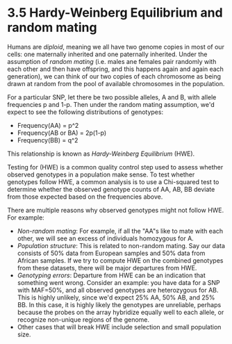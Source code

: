 # 3.5 Hardy-Weinberg Equilibrium and random mating

Humans are *diploid*, meaning we all have two genome copies in most of our cells: one maternally inherited and one paternally inherited. 
Under the assumption of *random mating* (i.e. males ane females pair randomly with each other and then have offspring, and this happens again and again each generation), we can think of our two copies of each chromosome as being drawn at random from the pool of available chromosomes in the population. 

For a particular SNP, let there be two possible alleles, A and B, with allele frequencies p and 1-p. Then under the random mating assumption, we'd expect to see the following distributions of genotypes:

* Frequency(AA) = p^2
* Frequency(AB or BA) = 2p(1-p)
* Frequency(BB) = q^2

This relationship is known as *Hardy-Weinberg Equilibrium* (HWE).

Testing for (HWE) is a common quality control step used to assess whether observed genotypes in a population make sense. To test whether genotypes follow HWE, a common analysis is to use a Chi-squared test to determine whether the observed genotype counts of AA, AB, BB deviate from those expected based on the frequencies above.

There are multiple reasons why observed genotypes might not follow HWE. For example:
* *Non-random mating*: For example, if all the "AA"s like to mate with each other, we will see an excess of individuals homozygous for A.
* *Population structure*: This is related to non-random mating. Say our data consists of 50% data from European samples and 50% data from African samples. If we try to compute HWE on the combined genotypes from these datasets, there will be major departures from HWE.
* *Genotyping errors*: Departure from HWE can be an indication that something went wrong. Consider an example: you have data for a SNP with MAF=50%, and all observed genotypes are heterozygous for AB. This is highly unlikely, since we'd expect 25% AA, 50% AB, and 25% BB. In this case, it is highly likely the genotypes are unreliable, perhaps because the probes on the array hybridize equally well to each allele, or recognize non-unique regions of the genome.
* Other cases that will break HWE include selection and small population size.
